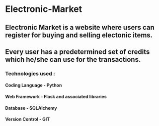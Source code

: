 # Electronic-Market
## Electronic Market is a website where users can register for buying and selling electonic items.
## Every user has a predetermined set of credits which he/she can use for the transactions.
### Technologies used :
####  Coding Language - Python
####  Web Framework - Flask and associated libraries
####  Database - SQLAlchemy
####  Version Control - GIT


